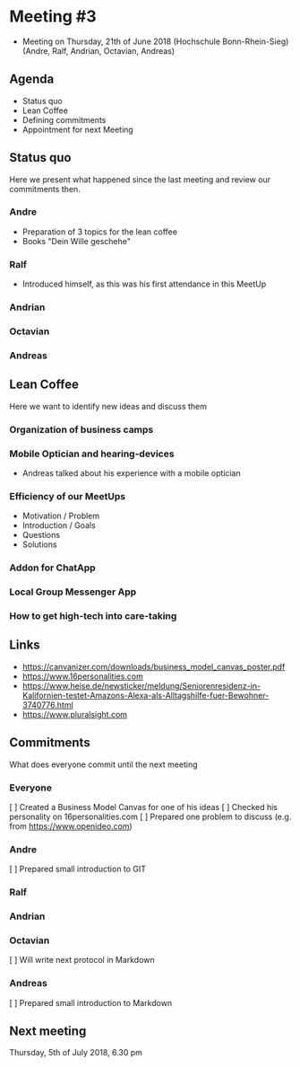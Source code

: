 # Meeting #3

* Meeting on Thursday, 21th of June 2018 (Hochschule Bonn-Rhein-Sieg) (Andre, Ralf, Andrian, Octavian, Andreas)

## Agenda

* Status quo
* Lean Coffee
* Defining commitments
* Appointment for next Meeting

## Status quo

Here we present what happened since the last meeting and review our commitments then.

### Andre

* Preparation of 3 topics for the lean coffee
* Books "Dein Wille geschehe"

### Ralf

* Introduced himself, as this was his first attendance in this MeetUp

### Andrian

### Octavian

### Andreas

## Lean Coffee

Here we want to identify new ideas and discuss them

### Organization of business camps

### Mobile Optician and hearing-devices

* Andreas talked about his experience with a mobile optician

### Efficiency of our MeetUps

* Motivation / Problem
* Introduction / Goals
* Questions
* Solutions

### Addon for ChatApp

### Local Group Messenger App

### How to get high-tech into care-taking

## Links

* https://canvanizer.com/downloads/business_model_canvas_poster.pdf
* https://www.16personalities.com
* https://www.heise.de/newsticker/meldung/Seniorenresidenz-in-Kalifornien-testet-Amazons-Alexa-als-Alltagshilfe-fuer-Bewohner-3740776.html
* https://www.pluralsight.com

## Commitments

What does everyone commit until the next meeting

### Everyone
[ ] Created a Business Model Canvas for one of his ideas
[ ] Checked his personality on 16personalities.com
[ ] Prepared one problem to discuss (e.g. from https://www.openideo.com)

### Andre
[ ] Prepared small introduction to GIT

### Ralf

### Andrian

### Octavian
[ ] Will write next protocol in Markdown

### Andreas
[ ] Prepared small introduction to Markdown

## Next meeting

Thursday, 5th of July 2018, 6.30 pm
